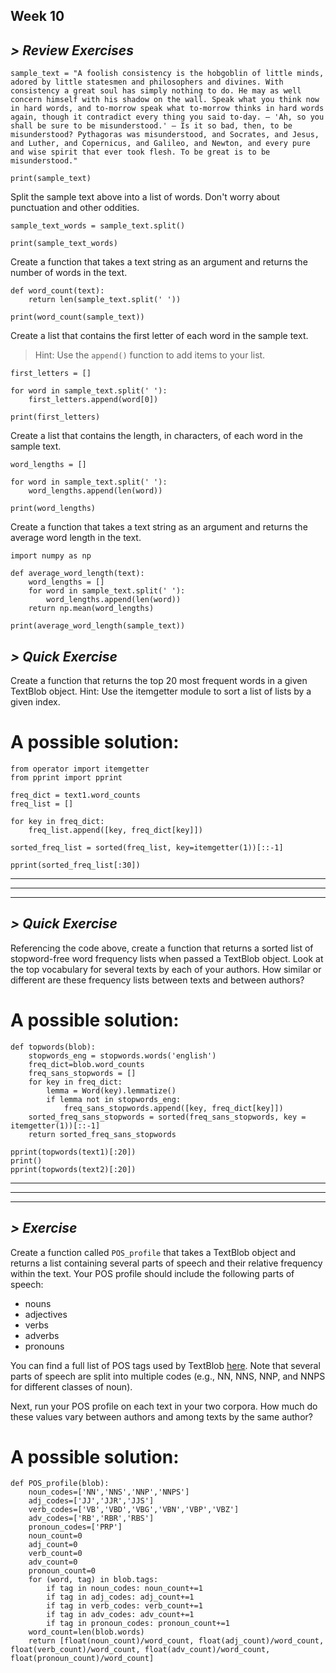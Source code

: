 ## Week 10



## *> Review Exercises*

```
sample_text = "A foolish consistency is the hobgoblin of little minds, adored by little statesmen and philosophers and divines. With consistency a great soul has simply nothing to do. He may as well concern himself with his shadow on the wall. Speak what you think now in hard words, and to-morrow speak what to-morrow thinks in hard words again, though it contradict every thing you said to-day. — 'Ah, so you shall be sure to be misunderstood.' — Is it so bad, then, to be misunderstood? Pythagoras was misunderstood, and Socrates, and Jesus, and Luther, and Copernicus, and Galileo, and Newton, and every pure and wise spirit that ever took flesh. To be great is to be misunderstood."

print(sample_text)
```


Split the sample text above into a list of words. Don't worry about punctuation and other oddities.

```
sample_text_words = sample_text.split()

print(sample_text_words)
```



Create a function that takes a text string as an argument and returns the number of words in the text.

```
def word_count(text):
    return len(sample_text.split(' '))

print(word_count(sample_text))
```


Create a list that contains the first letter of each word in the sample text.
> Hint: Use the `append()` function to add items to your list.

```
first_letters = []

for word in sample_text.split(' '):
    first_letters.append(word[0])

print(first_letters)
```


Create a list that contains the length, in characters, of each word in the sample text.

```
word_lengths = []

for word in sample_text.split(' '):
    word_lengths.append(len(word))

print(word_lengths)
```


Create a function that takes a text string as an argument and returns the average word length in the text.


```
import numpy as np

def average_word_length(text):
    word_lengths = []
    for word in sample_text.split(' '):
        word_lengths.append(len(word))
    return np.mean(word_lengths)

print(average_word_length(sample_text))
```


## *> Quick Exercise*

Create a function that returns the top 20 most frequent words in a given TextBlob object. Hint: Use the itemgetter module to sort a list of lists by a given index.


# A possible solution:

```
from operator import itemgetter
from pprint import pprint

freq_dict = text1.word_counts
freq_list = []

for key in freq_dict:
    freq_list.append([key, freq_dict[key]])

sorted_freq_list = sorted(freq_list, key=itemgetter(1))[::-1]

pprint(sorted_freq_list[:30])
```


------------------------------------------



------------------------------------------



------------------------------------------





## *> Quick Exercise*

Referencing the code above, create a function that returns a sorted list of stopword-free word frequency lists when passed a TextBlob object. Look at the top vocabulary for several texts by each of your authors. How similar or different are these frequency lists between texts and between authors?



# A possible solution:

```
def topwords(blob):
    stopwords_eng = stopwords.words('english')
    freq_dict=blob.word_counts
    freq_sans_stopwords = []
    for key in freq_dict:
        lemma = Word(key).lemmatize()
        if lemma not in stopwords_eng:
            freq_sans_stopwords.append([key, freq_dict[key]])
    sorted_freq_sans_stopwords = sorted(freq_sans_stopwords, key = itemgetter(1))[::-1]
    return sorted_freq_sans_stopwords

pprint(topwords(text1)[:20])
print()
pprint(topwords(text2)[:20])
```







------------------------------------------



------------------------------------------



------------------------------------------






## *> Exercise*

Create a function called `POS_profile` that takes a TextBlob object and returns a list containing several parts of speech and their relative frequency within the text. Your POS profile should include the following parts of speech:

- nouns
- adjectives
- verbs
- adverbs
- pronouns

You can find a full list of POS tags used by TextBlob [here](https://www.ling.upenn.edu/courses/Fall_2003/ling001/penn_treebank_pos.html). Note that several parts of speech are split into multiple codes (e.g., NN, NNS, NNP, and NNPS for different classes of noun).

Next, run your POS profile on each text in your two corpora. How much do these values vary between authors and among texts by the same author?



# A possible solution:

```
def POS_profile(blob):
    noun_codes=['NN','NNS','NNP','NNPS']
    adj_codes=['JJ','JJR','JJS']
    verb_codes=['VB','VBD','VBG','VBN','VBP','VBZ']
    adv_codes=['RB','RBR','RBS']
    pronoun_codes=['PRP']
    noun_count=0
    adj_count=0
    verb_count=0
    adv_count=0
    pronoun_count=0
    for (word, tag) in blob.tags:
        if tag in noun_codes: noun_count+=1
        if tag in adj_codes: adj_count+=1
        if tag in verb_codes: verb_count+=1
        if tag in adv_codes: adv_count+=1
        if tag in pronoun_codes: pronoun_count+=1
    word_count=len(blob.words)
    return [float(noun_count)/word_count, float(adj_count)/word_count, float(verb_count)/word_count, float(adv_count)/word_count, float(pronoun_count)/word_count]
```

